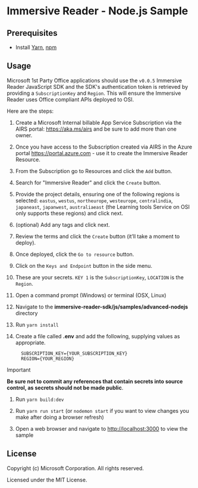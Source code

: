 # Immersive Reader - Node.js Sample

## Prerequisites

* Install [Yarn](https://yarnpkg.com), [npm](https://npmjs.com)

## Usage

Microsoft 1st Party Office applications should use the `v0.0.5` Immersive Reader JavaScript SDK and the SDK's authentication token is retrieved by providing a `SubscriptionKey` and `Region`. This will ensure the Immersive Reader uses Office compliant APIs deployed to OSI.

Here are the steps:

1. Create a Microsoft Internal billable App Service Subscription via the AIRS portal: https://aka.ms/airs and be sure to add more than one owner.
1. Once you have access to the Subscription created via AIRS in the Azure portal https://portal.azure.com - use it to create the Immersive Reader Resource.
1. From the Subscription go to Resources and click the `Add` button.
1. Search for "Immersive Reader" and click the `Create` button.
1. Provide the project details, ensuring one of the following regions is selected: `eastus`, `westus`, `northeurope`, `westeurope`, `centralindia`, `japaneast`, `japanwest`, `australiaeast` (the Learning tools Service on OSI only supports these regions) and click next.
1. (optional) Add any tags and click next.
1. Review the terms and click the `Create` button (it’ll take a moment to deploy).
1. Once deployed, click the `Go to resource` button.
1. Click on the `Keys and Endpoint` button in the side menu.
1. These are your secrets. `KEY 1` is the `SubscriptionKey`, `LOCATION` is the `Region`.
1. Open a command prompt (Windows) or terminal (OSX, Linux)
1. Navigate to the **immersive-reader-sdk/js/samples/advanced-nodejs** directory
1. Run `yarn install`
1. Create a file called **.env** and add the following, supplying values as appropriate.

    ```text
      SUBSCRIPTION_KEY={YOUR_SUBSCRIPTION_KEY}
      REGION={YOUR_REGION}
    ```

> [!IMPORTANT]
> **Be sure not to commit any references that contain secrets into source control, as secrets should not be made public**.

1. Run `yarn build:dev`

1. Run `yarn run start` (or `nodemon start` if you want to view changes you make after doing a browser refresh)

1. Open a web browser and navigate to [http://localhost:3000](http://localhost:3000) to view the sample

## License

Copyright (c) Microsoft Corporation. All rights reserved.

Licensed under the MIT License.
